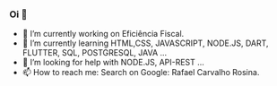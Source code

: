 ### Oi 👋

- 🔭 I’m currently working on Eficiência Fiscal.
- 🌱 I’m currently learning HTML,CSS, JAVASCRIPT, NODE.JS, DART, FLUTTER, SQL, POSTGRESQL, JAVA ...
- 🤔 I’m looking for help with NODE.JS, API-REST ...
- 📫 How to reach me: Search on Google: Rafael Carvalho Rosina.


